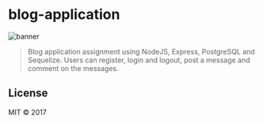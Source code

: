 # blog-application

![banner](img/blog.png)


> Blog application assignment using NodeJS, Express, PostgreSQL and Sequelize. Users can register, login and logout, post a message and comment on the messages.  


## License

MIT © 2017 
